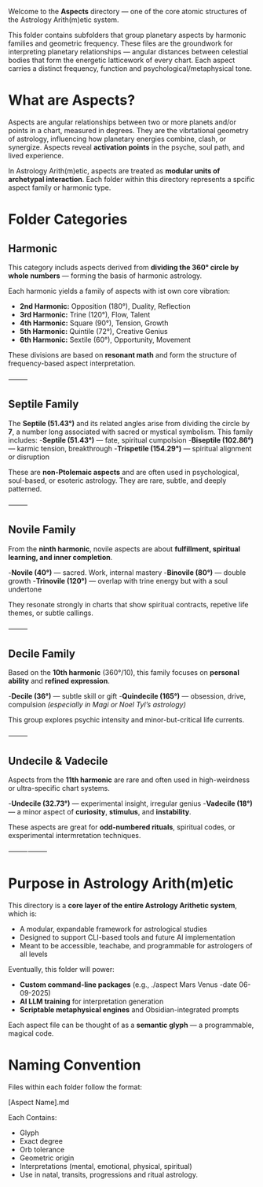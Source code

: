 Welcome to the **Aspects** directory — one of the core atomic structures of the Astrology Arith(m)etic system.

This folder contains subfolders that group planetary aspects by harmonic families and geometric frequency. These files are the groundwork for interpreting planetary relationships — angular distances between celestial bodies that form the energetic latticework of every chart. Each aspect carries a distinct frequency, function and psychological/metaphysical tone.

# What are Aspects?

Aspects are angular relationships between two or more planets and/or points in a chart, measured in degrees.  They are the vibrtational geometry of astrology, influencing how planetary energies combine, clash, or synergize.  Aspects reveal **activation points** in the psyche, soul path, and lived experience.

In Astrology Arith(m)etic, aspects are treated as **modular units of archetypal interaction**.  Each folder within this directory represents a spcific aspect family or harmonic type.

# Folder Categories

## Harmonic

This category includs aspects derived from **dividing the 360° circle by whole numbers** — forming the basis of harmonic astrology.

Each harmonic yields a family of aspects with ist own core vibration:
- **2nd Harmonic:** Opposition (180°), Duality, Reflection
- **3rd Harmonic:** Trine (120°), Flow, Talent
- **4th Harmonic:** Square (90°), Tension, Growth
- **5th Harmonic:** Quintile (72°), Creative Genius
- **6th Harmonic:** Sextile (60°), Opportunity, Movement

These divisions are based on **resonant math** and form the structure of frequency-based aspect interpretation.

⸻

## Septile Family

The **Septile (51.43°)** and its related angles arise from dividing the circle by **7**, a number long associated with sacred or mystical symbolism. This family includes:
-**Septile (51.43°)** — fate, spiritual cumpolsion
-**Biseptile (102.86°)** — karmic tension, breakthrough
-**Trispetile (154.29°)** — spiritual alignment or disruption

These are **non-Ptolemaic aspects** and are often used in psychological, soul-based, or esoteric astrology. They are rare, subtle, and deeply patterned.

⸻

## Novile Family

From the **ninth harmonic**, novile aspects are about **fulfillment, spiritual learning, and inner completion**.

-**Novile (40°)** — sacred. Work, internal mastery
-**Binovile (80°)** — double growth
-**Trinovile (120°)** — overlap with trine energy but with a soul undertone

They resonate strongly in charts that show spiritual contracts, repetive life themes, or subtle callings.

⸻


## Decile Family

Based on the **10th harmonic** (360°/10), this family focuses on **personal ability** and **refined expression**.

-**Decile (36°)** — subtle skill or gift
-**Quindecile (165°)** — obsession, drive, compulsion *(especially in Magi or Noel Tyl’s astrology)*

This group explores psychic intensity and minor-but-critical life currents.

⸻

## Undecile & Vadecile

Aspects from the **11th harmonic** are rare and often used in high-weirdness or ultra-specific chart systems.

-**Undecile (32.73°)** — experimental insight, irregular genius
-**Vadecile (18°)** — a minor aspect of **curiosity**, **stimulus**, and **instability**.

These aspects are great for **odd-numbered rituals**, spiritual codes, or exsperimental intermretation techniques.

⸻⸻

# Purpose in Astrology Arith(m)etic

This directory is a **core layer of the entire Astrology Arithetic system**, which is:
- A modular, expandable framework for astrological studies
- Designed to support CLI-based tools and future AI implementation
- Meant to be accessible, teachabe, and programmable for astrologers of all levels

Eventually, this folder will power:
- **Custom command-line packages** (e.g., ./aspect Mars Venus -date 06-09-2025)
- **AI LLM training** for interpretation generation
- **Scriptable metaphysical engines** and Obsidian-integrated prompts

Each aspect file can be thought of as a **semantic glyph** — a programmable, magical code.

# Naming Convention

Files within each folder follow the format:

[Aspect Name].md

Each Contains:
- Glyph
- Exact degree
- Orb tolerance
- Geometric origin
- Interpretations (mental, emotional, physical, spiritual)
- Use in natal, transits, progressions and ritual astrology.